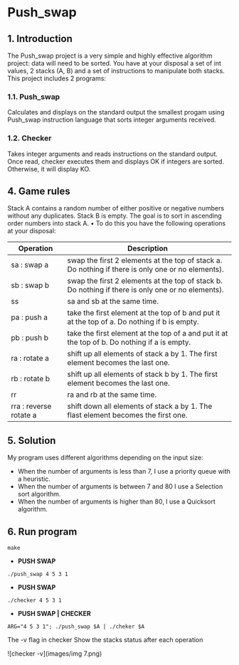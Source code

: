 # Push_swap
## 1. Introduction
The Push_swap project is a very simple and highly effective algorithm project: data will
need to be sorted. You have at your disposal a set of int values, 2 stacks (A, B) and a set of
instructions to manipulate both stacks.
This project includes 2 programs:
### 1.1. Push_swap
Calculates and displays on the standard
output the smallest progam using Push_swap instruction language that sorts integer
arguments received.
### 1.2. Checker
Takes integer arguments and reads instructions on
the standard output. Once read, checker executes them and displays OK if integers
are sorted. Otherwise, it will display KO.
## 4. Game rules
Stack A contains a random number of either positive or negative numbers without
any duplicates. Stack B is empty. The goal is to sort in ascending order numbers into stack A.
• To do this you have the following operations at your disposal:

Operation | Description
--------- | -------------
sa : swap a | swap the first 2 elements at the top of stack a. Do nothing if there is only one or no elements).
sb : swap b | swap the first 2 elements at the top of stack b. Do nothing if there is only one or no elements).
ss | sa and sb at the same time.
pa : push a | take the first element at the top of b and put it at the top of a. Do nothing if b is empty.
pb : push b | take the first element at the top of a and put it at the top of b. Do nothing if a is empty.
ra : rotate a | shift up all elements of stack a by 1. The first element becomes the last one.
rb : rotate b | shift up all elements of stack b by 1. The first element becomes the last one.
rr | ra and rb at the same time.
rra : reverse rotate a | shift down all elements of stack a by 1. The flast element becomes the first one.

## 5. Solution
My program uses different algorithms depending on the input size:

* When the number of arguments is less than 7, I use a priority queue with a heuristic.
* When the number of arguments is between 7 and 80 I use a Selection sort algorithm.
* When the number of arguments is higher than 80, I use a Quicksort algorithm.

## 6. Run program
```
make
```
+ **PUSH SWAP**
```
./push_swap 4 5 3 1
```
+ **PUSH SWAP**
```
./checker 4 5 3 1
```
+ **PUSH SWAP | CHECKER**
```
ARG="4 5 3 1"; ./push_swap $A | ./cheker $A
```
The -v flag in checker Show the stacks status after each operation

![checker -v](images/img 7.png)
